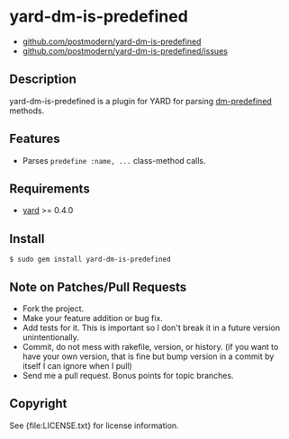 # yard-dm-is-predefined

* [github.com/postmodern/yard-dm-is-predefined](http://github.com/postmodern/yard-dm-is-predefined)
* [github.com/postmodern/yard-dm-is-predefined/issues](http://github.com/postmodern/yard-dm-is-predefined/issues)

## Description

yard-dm-is-predefined is a plugin for YARD for parsing
[dm-predefined](http://dm-predefined.rubyforge.org) methods.

## Features

* Parses `predefine :name, ...` class-method calls.

## Requirements

* [yard](http://yardoc.org/) >= 0.4.0

## Install

    $ sudo gem install yard-dm-is-predefined

## Note on Patches/Pull Requests
 
* Fork the project.
* Make your feature addition or bug fix.
* Add tests for it. This is important so I don't break it in a
  future version unintentionally.
* Commit, do not mess with rakefile, version, or history.
  (if you want to have your own version, that is fine but bump version in a commit by itself I can ignore when I pull)
* Send me a pull request. Bonus points for topic branches.

## Copyright

See {file:LICENSE.txt} for license information.

